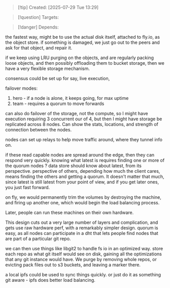 
>[!tip] Created: [2025-07-29 Tue 13:29]

>[!question] Targets: 

>[!danger] Depends: 

the fastest way, might be to use the actual disk itself, attached to fly.io, as the object store.
if something is damaged, we just go out to the peers and ask for that object, and repair it.

if we keep using LRU purging on the objects, and are regularly packing loose objects, and then possibly offloading them to bucket storage, then we have a very flexible storage mechanism.

consensus could be set up for say, live execution, 

failover modes:
1. hero - if a node is alone, it keeps going, for max uptime
2. team - requires a quorum to move forwards

can also do failover of the storage, not the compute, so I might have execution requiring 3 concurrent our of 4, but then I might have storage be replicated across 8 nodes.  Can show the stats, locations, and strength of connection between the nodes.

nodes can set up relays to help move traffic around, where they tunnel info on.

if these read capable nodes are spread around the edge, then they can respond very quickly.
knowing what latest is requires finding one or more of the quorum nodes ?
data store should know about latest, from its perspective.
perspective of others, depending how much the client cares, means finding the others and getting a quorum.
It doesn't matter that much, since latest is still latest from your point of view, and if you get later ones, you just fast forward.

on fly, we would permanently trim the volumes by destroying the machine, and firing up another one, which would begin the load balancing process.

Later, people can run these machines on their own hardware.

This design cuts out a very large number of layers and complication, and gets use raw hardware perf, with a remarkably simpler design.  quorum is easy, as all nodes can participate in a dht that lets people find nodes that are part of a particular git repo.

we can then use things like libgit2 to handle fs io in an optimized way.
store each repo as what git itself would see on disk, gaining all the optimizations that any git instance would have.  We purge by removing whole repos, or evicting pack files out to s3 buckets, and leaving a marker there.

a local ipfs could be used to sync things quickly.  or just do it as something git aware - ipfs does better load balancing.